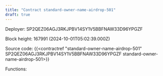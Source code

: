 ```yaml
---
title: "Contract standard-owner-name-airdrop-501"
draft: true
---
```

Deployer: SP2QEZ06AGJ3RKJPBV14SY1V5BBFNAW33D96YPGZF


 



Block height: 167991 (2024-10-01T05:02:39.000Z)

Source code: {{<contractref "standard-owner-name-airdrop-501" SP2QEZ06AGJ3RKJPBV14SY1V5BBFNAW33D96YPGZF standard-owner-name-airdrop-501>}}

Functions:


